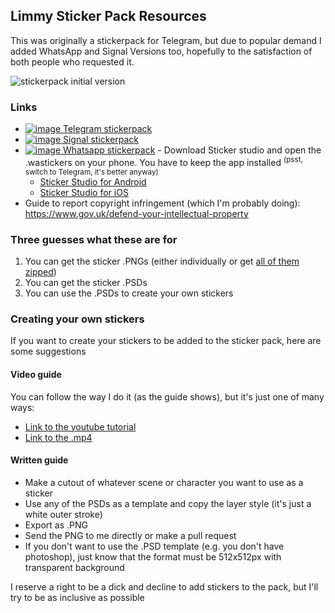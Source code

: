 

## Limmy Sticker Pack Resources
This was originally a stickerpack for Telegram, but due to popular demand I added WhatsApp and Signal Versions too, hopefully to the satisfaction of both people who requested it.

![stickerpack initial version](https://i.imgur.com/4y2vHTF.gif)
### Links
 - [![image](https://user-images.githubusercontent.com/22054339/110866918-33418700-82c6-11eb-9e17-a8ca62004d8e.png) Telegram stickerpack](https://t.me/addstickers/BrianLimmy)
 - [ ![image](https://user-images.githubusercontent.com/22054339/110867086-7f8cc700-82c6-11eb-8beb-0242e42eafa0.png) Signal stickerpack](https://signal.art/addstickers/#pack_id=72b3953fc199bb7954459975117dcded&pack_key=0e744b30beb506a8d3f4e439ec25b9f5242bf87850569bb92154c5e0f6b5279d)
 - [![image](https://user-images.githubusercontent.com/22054339/110867595-4e60c680-82c7-11eb-8a7a-76496f245707.png) Whatsapp stickerpack](https://github.com/Johnoss/limmy-stickerpack-resources/raw/master/WhatsApp%20Stickers/Limmy.wastickers) - Download Sticker studio and open the .wastickers on your phone. You have to keep the app installed <sup>(psst, switch to Telegram, it's better anyway)</sup>
	 - [Sticker Studio for Android](https://play.google.com/store/apps/details?id=com.marsvard.stickermakerforwhatsapp)
	 - [Sticker Studio for iOS](https://apps.apple.com/ca/app/sticker-maker-studio/id1443326857) 
 - Guide to report
   copyright infringement (which I'm probably doing):
   https://www.gov.uk/defend-your-intellectual-property

### Three guesses what these are for
 1. You can get the sticker .PNGs (either individually or get [all of them zipped](https://github.com/Johnoss/limmy-stickerpack-resources/blob/master/all-stickers-pngs.zip))
 2. You can get the sticker .PSDs
 3. You can use the .PSDs to create your own stickers

### Creating your own stickers
If you want to create your stickers to be added to the sticker pack, here are some suggestions

#### Video guide
You can follow the way I do it (as the guide shows), but it's just one of many ways:
 - [Link to the youtube tutorial](https://youtu.be/WAiXqM4zGy0)
 - [Link to the .mp4](https://github.com/Johnoss/limmy-stickerpack-resources/raw/master/Guides/create_sticker_tutorial.mp4)

#### Written guide
 - Make a cutout of whatever scene or character you want to use as a sticker
 - Use any of the PSDs as a template and copy the layer style (it's just a white outer stroke)
 - Export as .PNG
 - Send the PNG to me directly or make a pull request
 - If you don't want to use the .PSD template (e.g. you don't have photoshop), just know that the format must be 512x512px with transparent background

I reserve a right to be a dick and decline to add stickers to the pack, but I'll try to be as inclusive as possible
